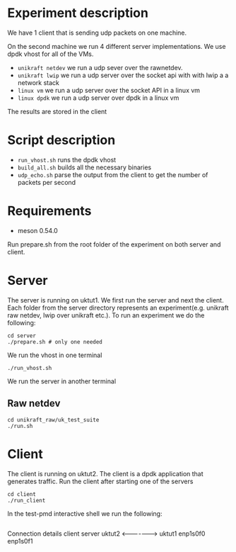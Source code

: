 # Experiment description
We have 1 client that is sending udp packets on one machine.

On the second machine we run 4 different server implementations. We use dpdk vhost for all of the VMs.
* `unikraft netdev` we run a udp sever over the rawnetdev.
* `unikraft lwip` we run a udp server over the socket api with with lwip a a network stack
* `linux vm` we run a udp server over the socket API in a linux vm
* `linux dpdk` we run a udp server over dpdk in a linux vm


The results are stored in the client
# Script description
* `run_vhost.sh` runs the dpdk vhost
* `build_all.sh` builds all the necessary binaries
* `udp_echo.sh` parse the output from the client to get the number of packets per second

# Requirements
* meson 0.54.0

Run prepare.sh from the root folder of the experiment on both server and client.

# Server
The server is running on uktut1. We first run the server and next the client. Each folder from the server directory represents an experiment(e.g. unikraft raw netdev, lwip over unikraft etc.). To run an experiment we do the following:

```
cd server
./prepare.sh # only one needed
```
We run the vhost in one terminal
```
./run_vhost.sh
```
We run the server in another terminal

## Raw netdev
```
cd unikraft_raw/uk_test_suite
./run.sh
```


# Client
The client is running on uktut2. The client is a dpdk application that generates traffic. Run the client after starting one of the servers

```
cd client
./run_client
```

In the test-pmd interactive shell we run the following:
```
```


Connection details
client                server
uktut2      <-------> uktut1
enp1s0f0 	      enp1s0f1
